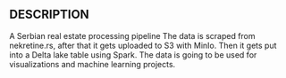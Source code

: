 ## DESCRIPTION

A Serbian real estate processing pipeline 
The data is scraped from nekretine.rs, after that it gets uploaded to S3 with MinIo.
Then it gets put into a Delta lake table using Spark.
The data is going to be used for visualizations and machine learning projects.
